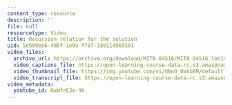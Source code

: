 ```yaml
---
content_type: resource
description: ''
file: null
resourcetype: Video
title: Recursion relation for the solution
uid: 5eb09ee6-4d6f-1e9a-f787-330114969181
video_files:
  archive_url: https://archive.org/download/MIT8.04S16/MIT8_04S16_lec14_s1_300k.mp4
  video_captions_file: https://open-learning-course-data-rc.s3.amazonaws.com/8-04-quantum-physics-i-spring-2016/8dbc841731a15924a780d6b2dcda3b13_RxWfrE3o-9k.vtt
  video_thumbnail_file: https://img.youtube.com/vi/UNnO_0akb0M/default.jpg
  video_transcript_file: https://open-learning-course-data-rc.s3.amazonaws.com/8-04-quantum-physics-i-spring-2016/87c4a8090bccf2b799eb77be45424773_RxWfrE3o-9k.pdf
video_metadata:
  youtube_id: RxWfrE3o-9k
---
```

